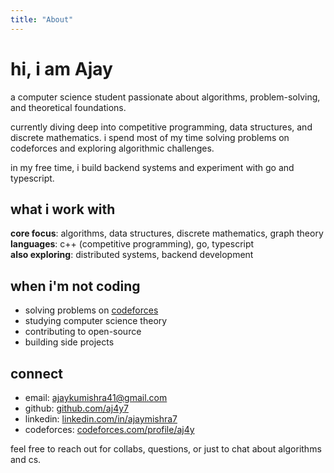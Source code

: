 ```yaml
---
title: "About"
---
```


# hi, i am Ajay

a computer science student passionate about algorithms, problem-solving, and theoretical foundations.

currently diving deep into competitive programming, data structures, and discrete mathematics. i spend most of my time solving problems on codeforces and exploring algorithmic challenges.

in my free time, i build backend systems and experiment with go and typescript.

## what i work with

**core focus**: algorithms, data structures, discrete mathematics, graph theory  
**languages**: c++ (competitive programming), go, typescript  
**also exploring**: distributed systems, backend development  

## when i'm not coding

- solving problems on [codeforces](https://codeforces.com/profile/aj4y)
- studying computer science theory
- contributing to open-source
- building side projects

## connect

- email: [ajaykumishra41@gmail.com](mailto:ajaykumishra41@gmail.com)
- github: [github.com/aj4y7](https://github.com/aj4y7)
- linkedin: [linkedin.com/in/ajaymishra7](https://linkedin.com/in/ajaymishra7)
- codeforces: [codeforces.com/profile/aj4y](https://codeforces.com/profile/aj4y)

feel free to reach out for collabs, questions, or just to chat about algorithms and cs.
